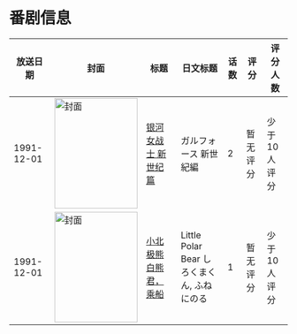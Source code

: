 # 番剧信息

|放送日期|封面|标题|日文标题|话数|评分|评分人数|
|---|---|---|---|---|---|---|
|1991-12-01|<img src="https://lain.bgm.tv/pic/cover/c/94/76/214609_9SgaM.jpg" alt="封面" style="width:150px;height:200px;object-fit:cover;">|[银河女战士 新世纪篇](https://bangumi.tv/subject/214609)|ガルフォース 新世紀編|2|暂无评分|少于10人评分|
|1991-12-01|<img src="https://lain.bgm.tv/pic/cover/c/17/30/314706_qXf1I.jpg" alt="封面" style="width:150px;height:200px;object-fit:cover;">|[小北极熊 白熊君，乘船](https://bangumi.tv/subject/314706)|Little Polar Bear しろくまくん, ふねにのる|1|暂无评分|少于10人评分|
